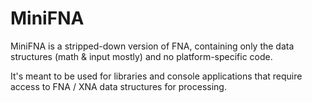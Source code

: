 # MiniFNA

MiniFNA is a stripped-down version of FNA, containing only the data structures (math & input mostly) and no platform-specific code.

It's meant to be used for libraries and console applications that require access to FNA / XNA data structures for processing.
